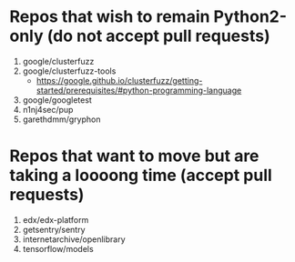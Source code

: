 # Repos that wish to remain Python2-only (do not accept pull requests)
1. google/clusterfuzz
2. google/clusterfuzz-tools
    * https://google.github.io/clusterfuzz/getting-started/prerequisites/#python-programming-language
3. google/googletest
4. n1nj4sec/pup
5. garethdmm/gryphon

# Repos that want to move but are taking a loooong time (accept pull requests)
1. edx/edx-platform
2. getsentry/sentry
3. internetarchive/openlibrary
4. tensorflow/models
